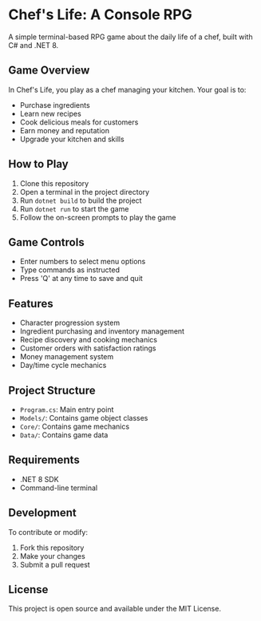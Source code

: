 # Chef's Life: A Console RPG

A simple terminal-based RPG game about the daily life of a chef, built with C# and .NET 8.

## Game Overview

In Chef's Life, you play as a chef managing your kitchen. Your goal is to:
- Purchase ingredients
- Learn new recipes
- Cook delicious meals for customers
- Earn money and reputation
- Upgrade your kitchen and skills

## How to Play

1. Clone this repository
2. Open a terminal in the project directory
3. Run `dotnet build` to build the project
4. Run `dotnet run` to start the game
5. Follow the on-screen prompts to play the game

## Game Controls

- Enter numbers to select menu options
- Type commands as instructed
- Press 'Q' at any time to save and quit

## Features

- Character progression system
- Ingredient purchasing and inventory management
- Recipe discovery and cooking mechanics
- Customer orders with satisfaction ratings
- Money management system
- Day/time cycle mechanics

## Project Structure

- `Program.cs`: Main entry point
- `Models/`: Contains game object classes
- `Core/`: Contains game mechanics
- `Data/`: Contains game data

## Requirements

- .NET 8 SDK
- Command-line terminal

## Development

To contribute or modify:
1. Fork this repository
2. Make your changes
3. Submit a pull request

## License

This project is open source and available under the MIT License.
